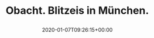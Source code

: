 ---
retweeted: false
source: <a href="http://www.samruston.co.uk" rel="nofollow">Flamingo for Android</a>
entities:
  user_mentions: []
  urls: []
  symbols: []
  media:
  - expanded_url: https://twitter.com/bascht/status/1214478342147190784/photo/1
    indices:
    - '29'
    - '52'
    url: https://t.co/NEenDccEX6
    media_url: http://pbs.twimg.com/tweet_video_thumb/ENqxnXvWoAApALW.jpg
    id_str: '1214478339475415040'
    id: '1214478339475415040'
    media_url_https: https://pbs.twimg.com/tweet_video_thumb/ENqxnXvWoAApALW.jpg
    sizes:
      medium:
        w: '320'
        h: '320'
        resize: fit
      small:
        w: '320'
        h: '320'
        resize: fit
      thumb:
        w: '150'
        h: '150'
        resize: crop
      large:
        w: '320'
        h: '320'
        resize: fit
    type: photo
    display_url: pic.twitter.com/NEenDccEX6
  hashtags: []
display_text_range:
- '0'
- '52'
favorite_count: '1'
id_str: '1214478342147190784'
truncated: false
retweet_count: '0'
id: '1214478342147190784'
possibly_sensitive: false
created_at: Tue Jan 07 09:26:15 +0000 2020
favorited: false
full_text: Obacht. Blitzeis in München.
lang: de
extended_entities:
  media:
  - expanded_url: https://twitter.com/bascht/status/1214478342147190784/photo/1
    indices:
    - '29'
    - '52'
    url: https://t.co/NEenDccEX6
    media_url: http://pbs.twimg.com/tweet_video_thumb/ENqxnXvWoAApALW.jpg
    id_str: '1214478339475415040'
    video_info:
      aspect_ratio:
      - '1'
      - '1'
      variants:
      - bitrate: '0'
        content_type: video/mp4
        url: https://video.twimg.com/tweet_video/ENqxnXvWoAApALW.mp4
    id: '1214478339475415040'
    media_url_https: https://pbs.twimg.com/tweet_video_thumb/ENqxnXvWoAApALW.jpg
    sizes:
      medium:
        w: '320'
        h: '320'
        resize: fit
      small:
        w: '320'
        h: '320'
        resize: fit
      thumb:
        w: '150'
        h: '150'
        resize: crop
      large:
        w: '320'
        h: '320'
        resize: fit
    type: animated_gif
    display_url: pic.twitter.com/NEenDccEX6
tags:
- pesos/twitter
date: '2020-01-07T09:26:15+00:00'
src: https://twitter.com/bascht/status/1214478342147190784
original_url: https://twitter.com/bascht/status/1214478342147190784
type: twitter_tweet
media_url: https://img.bascht.com/twitter/pbs.twimg.com/tweet_video_thumb/ENqxnXvWoAApALW.jpg
text: Obacht. Blitzeis in München.
title: 'Obacht. Blitzeis in München.

  '

---